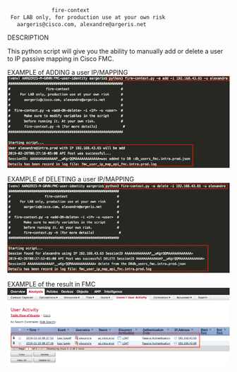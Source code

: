 
                  fire-context                          
     For LAB only, for production use at your own risk      
       aargeris@cisco.com, alexandre@argeris.net        
  
  DESCRIPTION
  
  This python script will give you the ability to manually add or delete a user to IP passive mapping in Cisco FMC.
  
  EXAMPLE of ADDING a user IP/MAPPING
![image](https://github.com/tekgourou/Cisco-FMC-API-user-context/blob/master/screenshot-fire-context-add-user-mapping.png)

  EXAMPLE of DELETING a user IP/MAPPING
![image](https://github.com/tekgourou/Cisco-FMC-API-user-context/blob/master/screenshot-fire-context-delete-user-mapping.png)
  
  EXAMPLE of the result in FMC
![image](https://github.com/tekgourou/Cisco-FMC-API-user-context/blob/master/screenshot-FMC.png)
